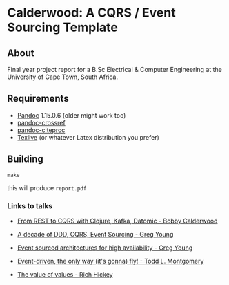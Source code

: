 # Calderwood: A CQRS / Event Sourcing Template

## About

Final year project report for a B.Sc Electrical & Computer Engineering at the University of Cape Town, South Africa.

## Requirements

- [Pandoc](http://www.pandoc.org) 1.15.0.6 (older might work too)
- [pandoc-crossref](https://github.com/lierdakil/pandoc-crossref)
- [pandoc-citeproc](https://github.com/jgm/pandoc-citeproc)
- [Texlive](https://www.tug.org/texlive/) (or whatever Latex distribution you prefer)


## Building

`make`

this will produce `report.pdf`

### Links to talks

- [From REST to CQRS with Clojure, Kafka, Datomic - Bobby Calderwood](https://www.youtube.com/watch?v=qDNPQo9UmJA)

- [A decade of DDD, CQRS, Event Sourcing - Greg Young](https://www.youtube.com/watch?v=LDW0QWie21s)

- [Event sourced architectures for high availability - Greg Young](https://www.infoq.com/presentations/Event-Sourced-Architectures-for-High-Availability)

- [Event-driven, the only way (it's gonna) fly! - Todd L. Montgomery](https://www.youtube.com/watch?v=qjjrBmXOKxo)

- [The value of values - Rich Hickey](https://www.youtube.com/watch?v=-6BsiVyC1kM)
